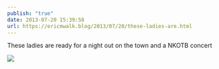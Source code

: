 ```yaml
---
publish: "true"
date: 2013-07-20 15:39:58
url: https://ericmwalk.blog/2013/07/20/these-ladies-are.html
---
```


These ladies are ready for a night out on the town and a NKOTB concert

![](https://ericmwalk.blog/uploads/2022/1b669a3354.jpg)